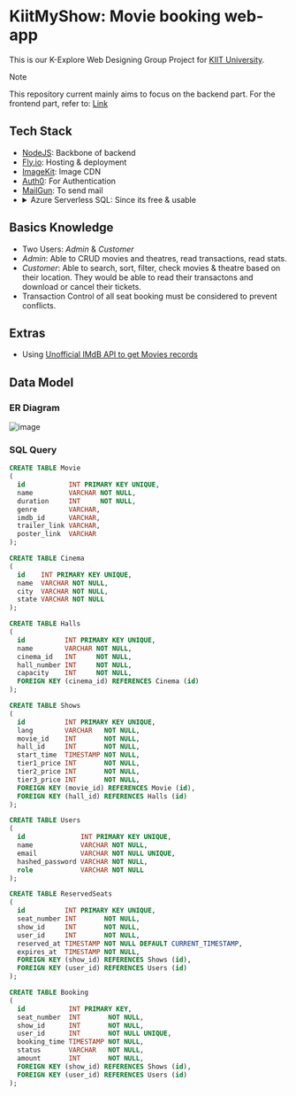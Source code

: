# KiitMyShow: Movie booking web-app
This is our K-Explore Web Designing Group Project for [KIIT University]([url](https://kiit.ac.in/)).

> [!NOTE]
> This repository current mainly aims to focus on the backend part.
> For the frontend part, refer to: [Link](https://github.com/naitik7475/KiitMyShow)

## Tech Stack
- [NodeJS](https://nodejs.org/en): Backbone of backend
- [Fly.io](https://fly.io/): Hosting & deployment
- [ImageKit](https://imagekit.io/): Image CDN
- [Auth0](https://auth0.com/): For Authentication
- [MailGun](https://www.mailgun.com/): To send mail
- <details>
  <summary>Azure Serverless SQL: Since its free & usable</summary>
  <img src="https://github.com/user-attachments/assets/48868375-e814-4ce2-b23f-c0a144eb5347" alt="Azure SQL">
</details>

## Basics Knowledge
- Two Users: _Admin_ & _Customer_
- _Admin_: Able to CRUD movies and theatres, read transactions, read stats.
- _Customer_: Able to search, sort, filter, check movies & theatre based on their location. They would be able to read their transactons and download or cancel their tickets.
- Transaction Control of all seat booking must be considered to prevent conflicts.

## Extras
- Using [Unofficial IMdB API to get Movies records](https://imdb.iamidiotareyoutoo.com/docs/index.html#tag/default/GET/search)

## Data Model
### ER Diagram
![image](https://github.com/user-attachments/assets/1a9e41c8-4b63-4d91-9370-e4a37f920ab4)

### SQL Query
  ```sql
CREATE TABLE Movie
(
    id           INT PRIMARY KEY UNIQUE,
    name         VARCHAR NOT NULL,
    duration     INT     NOT NULL,
    genre        VARCHAR,
    imdb_id      VARCHAR,
    trailer_link VARCHAR,
    poster_link  VARCHAR
);

CREATE TABLE Cinema
(
    id    INT PRIMARY KEY UNIQUE,
    name  VARCHAR NOT NULL,
    city  VARCHAR NOT NULL,
    state VARCHAR NOT NULL
);

CREATE TABLE Halls
(
    id          INT PRIMARY KEY UNIQUE,
    name        VARCHAR NOT NULL,
    cinema_id   INT     NOT NULL,
    hall_number INT     NOT NULL,
    capacity    INT     NOT NULL,
    FOREIGN KEY (cinema_id) REFERENCES Cinema (id)
);

CREATE TABLE Shows
(
    id          INT PRIMARY KEY UNIQUE,
    lang        VARCHAR   NOT NULL,
    movie_id    INT       NOT NULL,
    hall_id     INT       NOT NULL,
    start_time  TIMESTAMP NOT NULL,
    tier1_price INT       NOT NULL,
    tier2_price INT       NOT NULL,
    tier3_price INT       NOT NULL,
    FOREIGN KEY (movie_id) REFERENCES Movie (id),
    FOREIGN KEY (hall_id) REFERENCES Halls (id)
);

CREATE TABLE Users
(
    id              INT PRIMARY KEY UNIQUE,
    name            VARCHAR NOT NULL,
    email           VARCHAR NOT NULL UNIQUE,
    hashed_password VARCHAR NOT NULL,
    role            VARCHAR NOT NULL
);

CREATE TABLE ReservedSeats
(
    id          INT PRIMARY KEY UNIQUE,
    seat_number INT       NOT NULL,
    show_id     INT       NOT NULL,
    user_id     INT       NOT NULL,
    reserved_at TIMESTAMP NOT NULL DEFAULT CURRENT_TIMESTAMP,
    expires_at  TIMESTAMP NOT NULL,
    FOREIGN KEY (show_id) REFERENCES Shows (id),
    FOREIGN KEY (user_id) REFERENCES Users (id)
);

CREATE TABLE Booking
(
    id           INT PRIMARY KEY,
    seat_number  INT       NOT NULL,
    show_id      INT       NOT NULL,
    user_id      INT       NOT NULL UNIQUE,
    booking_time TIMESTAMP NOT NULL,
    status       VARCHAR   NOT NULL,
    amount       INT       NOT NULL,
    FOREIGN KEY (show_id) REFERENCES Shows (id),
    FOREIGN KEY (user_id) REFERENCES Users (id)
);
  ```

